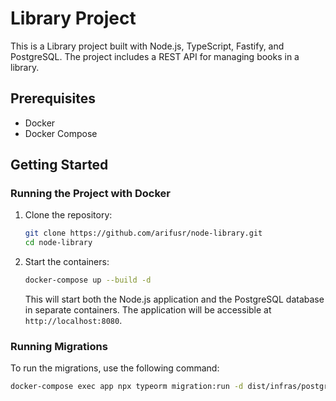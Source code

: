 # Library Project

This is a Library project built with Node.js, TypeScript, Fastify, and PostgreSQL. The project includes a REST API for managing books in a library.

## Prerequisites

- Docker
- Docker Compose

## Getting Started

### Running the Project with Docker

1. Clone the repository:

    ```bash
    git clone https://github.com/arifusr/node-library.git
    cd node-library
    ```

2. Start the containers:

    ```bash
    docker-compose up --build -d
    ```

    This will start both the Node.js application and the PostgreSQL database in separate containers. The application will be accessible at `http://localhost:8080`.

### Running Migrations

To run the migrations, use the following command:

```bash
docker-compose exec app npx typeorm migration:run -d dist/infras/postgreSql.js